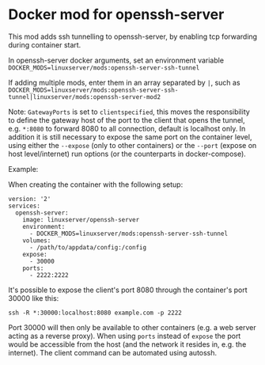 # Docker mod for openssh-server

This mod adds ssh tunnelling to openssh-server, by enabling tcp forwarding during container start.

In openssh-server docker arguments, set an environment variable `DOCKER_MODS=linuxserver/mods:openssh-server-ssh-tunnel`

If adding multiple mods, enter them in an array separated by `|`, such as `DOCKER_MODS=linuxserver/mods:openssh-server-ssh-tunnel|linuxserver/mods:openssh-server-mod2`

Note: `GatewayPorts` is set to `clientspecified`, this moves the responsibility to define the gateway host of the port to the client that opens the tunnel, e.g. `*:8080` to forward 8080 to all connection, default is localhost only.
In addition it is still necessary to expose the same port on the container level, using either the `--expose` (only to other containers) or the `--port` (expose on host level/internet) run options (or the counterparts in docker-compose).

Example:

When creating the container with the following setup:
```
version: '2'
services:
  openssh-server:
    image: linuxserver/openssh-server
    environment:
      - DOCKER_MODS=linuxserver/mods:openssh-server-ssh-tunnel
    volumes:
      - /path/to/appdata/config:/config
    expose:
      - 30000
    ports:
      - 2222:2222
```

It's possible to expose the client's port 8080 through the container's port 30000 like this:
```
ssh -R *:30000:localhost:8080 example.com -p 2222
```

Port 30000 will then only be available to other containers (e.g. a web server acting as a reverse proxy). When using `ports` instead of `expose` the port would be accessible from the host (and the network it resides in, e.g. the internet). The client command can be automated using autossh.
